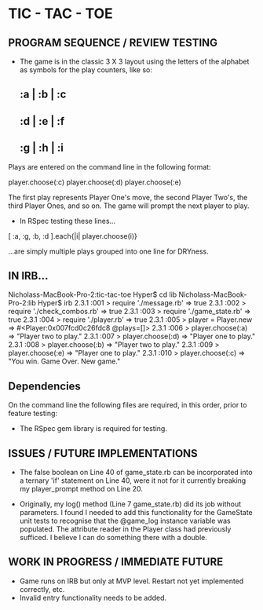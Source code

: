 # TIC - TAC - TOE

## PROGRAM SEQUENCE / REVIEW TESTING

- The game is in the classic 3 X 3 layout using the letters of the alphabet as symbols for the play counters, like so:

    :a | :b | :c
    ------------
    :d | :e | :f
    ------------
    :g | :h | :i
    ------------
Plays are entered on the command line in the following format:

player.choose(:c)
player.choose(:d)
player.choose(:e)

The first play represents Player One's move, the second Player Two's, the third Player Ones, and so on. The game will prompt the next player to play.

- In RSpec testing these lines...

[ :a, :g, :b, :d ].each{|i| player.choose(i)}

...are simply multiple plays grouped into one line for DRYness.

## IN IRB...

Nicholass-MacBook-Pro-2:tic-tac-toe Hyper$ cd lib
Nicholass-MacBook-Pro-2:lib Hyper$ irb
2.3.1 :001 > require './message.rb'
 => true
2.3.1 :002 > require './check_combos.rb'
 => true
2.3.1 :003 > require './game_state.rb'
 => true
2.3.1 :004 > require './player.rb'
 => true
2.3.1 :005 > player = Player.new
 => #<Player:0x007fcd0c26fdc8 @plays=[]>
2.3.1 :006 > player.choose(:a)
 => "Player two to play."
2.3.1 :007 > player.choose(:d)
 => "Player one to play."
2.3.1 :008 > player.choose(:b)
 => "Player two to play."
2.3.1 :009 > player.choose(:e)
 => "Player one to play."
2.3.1 :010 > player.choose(:c)
 => "You win. Game Over. New game."

## Dependencies

On the command line the following files are required, in this order, prior to feature testing:


- The RSpec gem library is required for testing.


## ISSUES / FUTURE IMPLEMENTATIONS

- The false boolean on Line 40 of game_state.rb can be incorporated into a ternary 'if' statement on Line 40, were it not for it currently breaking my player_prompt method on Line 20.

- Originally, my log() method (Line 7 game_state.rb) did its job without parameters. I found I needed to add this functionality for the GameState unit tests to recognise that the @game_log instance variable was populated. The attribute reader in the Player class had previously sufficed. I believe I can do something there with a double.

## WORK IN PROGRESS / IMMEDIATE FUTURE

- Game runs on IRB but only at MVP level. Restart not yet implemented correctly, etc.
- Invalid entry functionality needs to be added.
